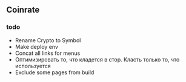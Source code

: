 ## Coinrate


### todo

- Rename Crypto to Symbol
- Make deploy env
- Concat all links for menus
- Оптимизировать то, что кладется в стор. Класть только то, что используется
- Exclude some pages from build
